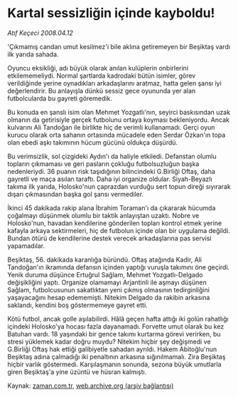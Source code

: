 # Kartal sessizliğin içinde kayboldu!

*Atıf Keçeci 2008.04.12*

<tr><td class="metin" colspan="2" style="padding-top: 20px; padding-left: 5px; padding-right: 10px;">'Çıkmamış candan umut kesilmez'i bile aklına getiremeyen bir Beşiktaş vardı ilk yarıda sahada.</td></tr><tr><td class="metin" colspan="2" style="padding-top: 20px; padding-left: 5px; padding-right: 10px;"><p> Oyuncu eksikliği, adı büyük olarak anılan kulüplerin onbirlerini etkilememeliydi. Normal şartlarda kadrodaki bütün isimler, görev verildiğinde yerine oynadıkları arkadaşlarını aratmaz, hatta gelen şansı iyi değerlendirir. Bu anlayışla dünkü sessiz gece oyununda yer alan futbolcularda bu gayreti göremedik. 
<p>Bu konuda en şanslı isim olan Mehmet Yozgatlı'nın, seyirci baskısından uzak olmanın da getirisiyle gerçek futbolunu ortaya koyması bekleniyordu. Ancak kulvarını Ali Tandoğan ile birlikte hiç de verimli kullanamadı. Gerçi oyun kurucu olarak orta sahanın ortasında mücadele eden Serdar Özkan'ın topa olan ebedi aşkı takımının hücum gücünü oldukça düşürdü.
<p>Bu verimsizlik, sol çizgideki Aydın'ı da haliyle etkiledi. Defanstan olumlu topların çıkmaması ve geri pasların çokluğu futbolsuzluğun başka nedenleriydi. 36 puanın risk taşıdığının bilincindeki G.Birliği Oftaş, daha gayretli ve maça asılan taraftı. Daha iyi organize oldular. Siyah-Beyazlı takıma ilk yarıda, Holosko'nun çaprazdan vurduğu sert topun direği sıyırarak dışarı çıkmasından başka gol şansı vermediler.
<p>İkinci 45 dakikada rakip alana İbrahim Toraman'ı da çıkararak hücumda çoğalmayı düşünmek olumlu bir taktik anlayıştan uzaktı. Nobre ve Holosko'nun, havadan kendilerine gönderilen topları kontrol etmek yerine kafayla arkaya sektirmeleri, hiç de futbolun içinde olan bir uygulama değildi. Bundan ötürü de kendilerine destek verecek arkadaşlarına pas servisi yapamadılar.
<p>Beşiktaş, 56. dakikada karanlığa büründü. Oftaş atağında Kadir, Ali Tandoğan'ın ikramında defansın içinden yaptığı vuruşla takımını öne geçirdi. Yenik duruma düşünce Ertuğrul Sağlam, Mehmet Yozgatlı-Delgado değişikliğini yaptı. Organize olamamayı Arjantinli ile aşmayı düşünen Sağlam, futbolcusunun sakatlıktan yeni çıkmış olmasının tedirginliğini yaşayacağını hesap edememişti. Nitekim Delgado da rakibin arkasına saklandı, kendini boş göstermemeye gayret etti.
<p>Kötü futbol, ancak golle aşılabilirdi. Hâlâ geçen hafta attığı iki golün rahatlığı içindeki Holosko'ya hocası fazla dayanamadı. Forvette umut olarak bu kez Batuhan vardı. 18 yaşındaki bir gence takımı kurtarma görevi verirken, bu stresi yüklemek kadar doğru muydu? Nitekim hiçbir şey değişmedi ve G.Birliği Oftaş hak ettiği galibiyetle sahadan ayrıldı. Hakem Abitoğlu'nun Beşiktaş adına çalmadığı iki penaltının arkasına sığınılmamalı. Zira Beşiktaş hiçbir varlık göstermedi. Karşılaşmanın sonunda, sezona büyük umutlarla giren Beşiktaş'a yine üzüntü ve hüsran kalmıştı.<br/></p></p></p></p></p></p></td></tr>

Kaynak: [zaman.com.tr](http://zaman.com.tr/yazar.do?yazino=676228), [web.archive.org (arşiv bağlantısı)](http://web.archive.org/web/20080612094810/http://www.zaman.com.tr:80/yazar.do?yazino=676228)
